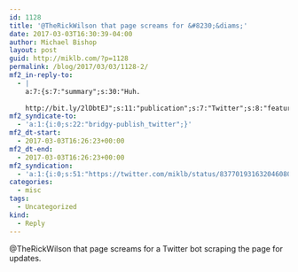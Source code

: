 ```yaml
---
id: 1128
title: '@TheRickWilson that page screams for &#8230;&diams;'
date: 2017-03-03T16:30:39-04:00
author: Michael Bishop
layout: post
guid: http://miklb.com/?p=1128
permalink: /blog/2017/03/03/1128-2/
mf2_in-reply-to:
  - |
    a:7:{s:7:"summary";s:30:"Huh.
    
    http://bit.ly/2lDbtEJ";s:11:"publication";s:7:"Twitter";s:8:"featured";s:76:"https://pbs.twimg.com/profile_images/813585115934658560/gnuRozoD_400x400.jpg";s:9:"published";s:25:"2017-03-03T16:26:23+00:00";s:7:"updated";s:25:"2017-03-03T16:26:23+00:00";s:6:"author";a:3:{s:4:"name";s:11:"Rick Wilson";s:3:"url";s:33:"https://twitter.com/TheRickWilson";s:5:"photo";s:75:"https://pbs.twimg.com/profile_images/813585115934658560/gnuRozoD_bigger.jpg";}s:3:"url";s:59:"https://twitter.com/TheRickWilson/status/837700694689857537";}
mf2_syndicate-to:
  - 'a:1:{i:0;s:22:"bridgy-publish_twitter";}'
mf2_dt-start:
  - 2017-03-03T16:26:23+00:00
mf2_dt-end:
  - 2017-03-03T16:26:23+00:00
mf2_syndication:
  - 'a:1:{i:0;s:51:"https://twitter.com/miklb/status/837701931632046080";}'
categories:
  - misc
tags:
  - Uncategorized
kind:
  - Reply
---
```

@TheRickWilson that page screams for a Twitter bot scraping the page for updates.